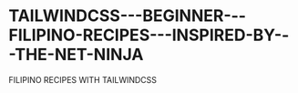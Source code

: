 # TAILWINDCSS---BEGINNER---FILIPINO-RECIPES---INSPIRED-BY---THE-NET-NINJA
 FILIPINO RECIPES WITH TAILWINDCSS
